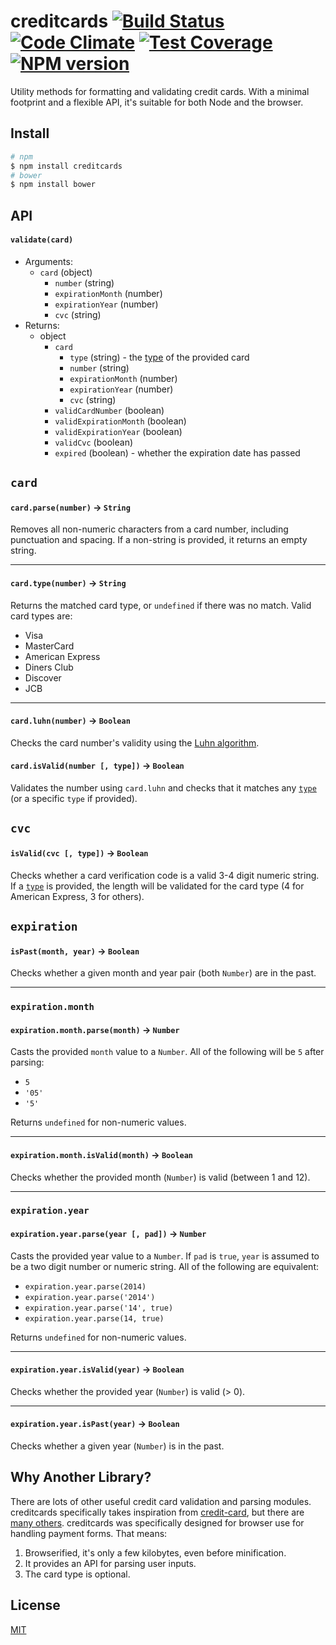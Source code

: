 creditcards [![Build Status](https://travis-ci.org/bendrucker/creditcards.svg?branch=master)](https://travis-ci.org/bendrucker/angular-credit-cards) [![Code Climate](https://codeclimate.com/github/bendrucker/creditcards/badges/gpa.svg)](https://codeclimate.com/github/bendrucker/creditcards) [![Test Coverage](https://codeclimate.com/github/bendrucker/creditcards/badges/coverage.svg)](https://codeclimate.com/github/bendrucker/creditcards) [![NPM version](https://badge.fury.io/js/creditcards.svg)](http://badge.fury.io/js/creditcards)
============

Utility methods for formatting and validating credit cards. With a minimal footprint and a flexible API, it's suitable for both Node and the browser.

## Install
```bash
# npm
$ npm install creditcards
# bower
$ npm install bower
``` 

## API

#### `validate(card)`

* Arguments:
  * `card` (object)
    * `number` (string)
    * `expirationMonth` (number)
    * `expirationYear` (number)
    * `cvc` (string)
* Returns:
  * object
    * `card`
      * `type` (string) - the [type](#cardtypenumber---string) of the provided card
      * `number` (string)
      * `expirationMonth` (number)
      * `expirationYear` (number)
      * `cvc` (string)
    * `validCardNumber` (boolean)
    * `validExpirationMonth` (boolean)
    * `validExpirationYear` (boolean)
    * `validCvc` (boolean)
    * `expired` (boolean) - whether the expiration date has passed

## `card`

#### `card.parse(number)` -> `String`
Removes all non-numeric characters from a card number, including punctuation and spacing. If a non-string is provided, it returns an empty string.

---

#### `card.type(number)` -> `String`
Returns the matched card type, or `undefined` if there was no match. Valid card types are:
* Visa
* MasterCard
* American Express
* Diners Club
* Discover
* JCB

---

#### `card.luhn(number)` -> `Boolean`
Checks the card number's validity using the [Luhn algorithm](http://en.wikipedia.org/wiki/Luhn_algorithm).

#### `card.isValid(number [, type])` -> `Boolean`
Validates the number using `card.luhn` and checks that it matches any [`type`](#cardtypenumber---string) (or a specific `type` if provided). 

## `cvc`

#### `isValid(cvc [, type])` -> `Boolean`
Checks whether a card verification code is a valid 3-4 digit numeric string. If a [`type`](#cardtypenumber---string) is provided, the length will be validated for the card type (4 for American Express, 3 for others).

## `expiration`

#### `isPast(month, year)` -> `Boolean`
Checks whether a given month and year pair (both `Number`) are in the past.

---

### `expiration.month`

#### `expiration.month.parse(month)` -> `Number`
Casts the provided `month` value to a `Number`. All of the following will be `5` after parsing: 
* `5`
* `'05'`
* `'5'`

Returns `undefined` for non-numeric values.

---

#### `expiration.month.isValid(month)` -> `Boolean`
Checks whether the provided month (`Number`) is valid (between 1 and 12).

---

### `expiration.year`

#### `expiration.year.parse(year [, pad])` -> `Number`
Casts the provided year value to  a `Number`. If `pad` is `true`, `year` is assumed to be a two digit number or numeric string. All of the following are equivalent: 
* `expiration.year.parse(2014)`
* `expiration.year.parse('2014')`
* `expiration.year.parse('14', true)`
* `expiration.year.parse(14, true)`

Returns `undefined` for non-numeric values.

---

#### `expiration.year.isValid(year)` -> `Boolean`
Checks whether the provided year (`Number`) is valid (> 0).

---

#### `expiration.year.isPast(year)` -> `Boolean`
Checks whether a given year (`Number`) is in the past.

## Why Another Library?
There are lots of other useful credit card validation and parsing modules. creditcards specifically takes inspiration from [credit-card](https://www.npmjs.org/package/credit-card), but there are [many others](https://www.npmjs.org/search?q=credit%20card). creditcards was specifically designed for browser use for handling payment forms. That means:

1. Browserified, it's only a few kilobytes, even before minification.
2. It provides an API for parsing user inputs.
3. The card type is optional.

## License

[MIT](LICENSE)
